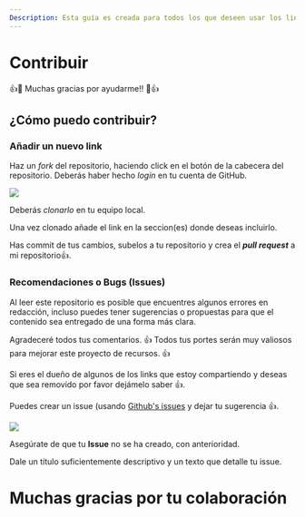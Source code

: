 ```yaml
---
Description: Esta guía es creada para todos los que deseen usar los links como recurso de aprendizaje y compartirlos
---
```


# Contribuir

👍🎉 Muchas gracias por ayudarme!! 🎉👍

## ¿Cómo puedo contribuir?

###  Añadir un nuevo link


Haz un _fork_ del repositorio, haciendo click en el botón de la cabecera del repositorio. Deberás haber hecho _login_ en tu cuenta de GitHub.

![](.gitbook/assets/screen-shot-2021-05-15-at-10.11.48-pm.png)

Deberás _clonarlo_ en tu equipo local.

Una vez clonado añade el link en la seccion(es) donde deseas incluirlo.

Has commit de tus cambios, subelos a tu repositorio y crea el _**pull request**_ a mi repositorio👍.


### Recomendaciones o Bugs (Issues)

Al leer este repositorio es posible que encuentres algunos errores en redacción, incluso puedes tener sugerencias o propuestas para que el contenido sea entregado de una forma más clara. 

Agradeceré todos tus comentarios. 👍 Todos tus portes serán muy valiosos para mejorar este proyecto de recursos. 👍

Si eres el dueño de algunos de los links que estoy compartiendo y deseas que sea removido por favor dejámelo saber 👍.

Puedes crear un issue \(usando [Github's issues](https://github.com/vanessamarely/recursos-frontend/issues) y dejar tu sugerencia 👍. 

![](.gitbook/assets/screen-shot-2021-05-15-at-9.49.50-pm.png)

Asegúrate de que tu **Issue** no se ha creado, con anterioridad.

Dale un título suficientemente descriptivo y un texto que detalle tu issue.

# Muchas gracias por tu colaboración 

